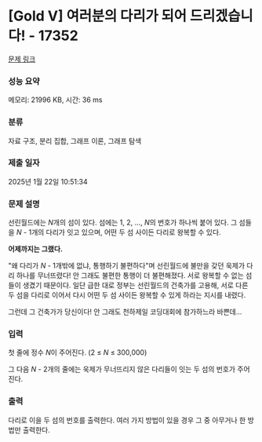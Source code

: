 # [Gold V] 여러분의 다리가 되어 드리겠습니다! - 17352 

[문제 링크](https://www.acmicpc.net/problem/17352) 

### 성능 요약

메모리: 21996 KB, 시간: 36 ms

### 분류

자료 구조, 분리 집합, 그래프 이론, 그래프 탐색

### 제출 일자

2025년 1월 22일 10:51:34

### 문제 설명

<p>선린월드에는 <em>N</em>개의 섬이 있다. 섬에는 1, 2, ..., <em>N</em>의 번호가 하나씩 붙어 있다. 그 섬들을 <em>N </em>- 1개의 다리가 잇고 있으며, 어떤 두 섬 사이든 다리로 왕복할 수 있다.</p>

<p><strong>어제까지는 그랬다.</strong></p>

<p>"왜 다리가 <em>N </em>- 1개밖에 없냐, 통행하기 불편하다"며 선린월드에 불만을 갖던 욱제가 다리 하나를 무너뜨렸다! 안 그래도 불편한 통행이 더 불편해졌다. 서로 왕복할 수 없는 섬들이 생겼기 때문이다. 일단 급한 대로 정부는 선린월드의 건축가를 고용해, 서로 다른 두 섬을 다리로 이어서 다시 어떤 두 섬 사이든 왕복할 수 있게 하라는 지시를 내렸다.</p>

<p>그런데 그 건축가가 당신이다! 안 그래도 천하제일 코딩대회에 참가하느라 바쁜데...</p>

### 입력 

 <p>첫 줄에 정수 <em>N</em>이 주어진다. (2 ≤ <em>N</em> ≤ 300,000)</p>

<p>그 다음 <em>N</em> - 2개의 줄에는 욱제가 무너뜨리지 않은 다리들이 잇는 두 섬의 번호가 주어진다.</p>

### 출력 

 <p>다리로 이을 두 섬의 번호를 출력한다. 여러 가지 방법이 있을 경우 그 중 아무거나 한 방법만 출력한다.</p>

